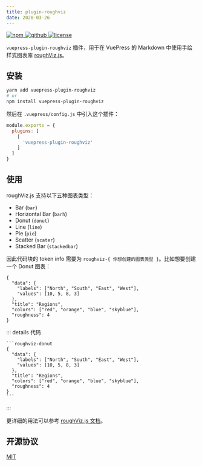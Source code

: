 ```yaml
---
title: plugin-roughviz
date: 2020-03-26
---
```


<p>
  <a href="https://www.npmjs.com/package/vuepress-plugin-roughviz" target="_blank">
    <img src="https://img.shields.io/npm/v/vuepress-plugin-roughviz.svg?style=flat-square&logo=npm" style="display: inline; margin: 0" alt="npm">
  </a>
  <a href="https://github.com/Renovamen/vuepress-theme-gungnir/tree/main/packages/plugins/roughviz" target="_blank">
    <img src="https://img.shields.io/badge/GitHub-vuepress--plugin--roughviz-26A2FF?style=flat-square&logo=github" style="display: inline; margin: 0" alt="github">
  </a>
  <a href="https://github.com/Renovamen/vuepress-theme-gungnir/blob/main/packages/plugins/roughviz/LICENSE" target="_blank">
    <img src="https://img.shields.io/badge/License-MIT-green?style=flat-square" style="display: inline; margin: 0" alt="license">
  </a>
</p>

`vuepress-plugin-roughviz` 插件，用于在 VuePress 的 Markdown 中使用手绘样式图表库 [roughViz.js](https://github.com/jwilber/roughViz)。


## 安装

```bash
yarn add vuepress-plugin-roughviz
# or
npm install vuepress-plugin-roughviz
```

然后在 `.vuepress/config.js` 中引入这个插件：

```js
module.exports = {
  plugins: [
    [
      'vuepress-plugin-roughviz'
    ]
  ]
}
```


## 使用

roughViz.js 支持以下五种图表类型：

- Bar (`bar`)
- Horizontal Bar (`barh`)
- Donut (`donut`)
- Line (`line`)
- Pie (`pie`)
- Scatter (`scater`)
- Stacked Bar (`stackedbar`)

因此代码块的 token info 需要为 `roughviz-{ 你想创建的图表类型 }`。比如想要创建一个 Donut 图表：

```roughviz-donut
{
  "data": {
    "labels": ["North", "South", "East", "West"],
    "values": [10, 5, 8, 3]
  },
  "title": "Regions",
  "colors": ["red", "orange", "blue", "skyblue"],
  "roughness": 4
}
```

::: details 代码
~~~
```roughviz-donut
{
  "data": {
    "labels": ["North", "South", "East", "West"],
    "values": [10, 5, 8, 3]
  },
  "title": "Regions",
  "colors": ["red", "orange", "blue", "skyblue"],
  "roughness": 4
}
```
~~~
:::

更详细的用法可以参考 [roughViz.js 文档](https://github.com/jwilber/roughViz)。


## 开源协议

[MIT](https://github.com/Renovamen/vuepress-theme-gungnir/blob/main/packages/plugins/roughviz/LICENSE)
